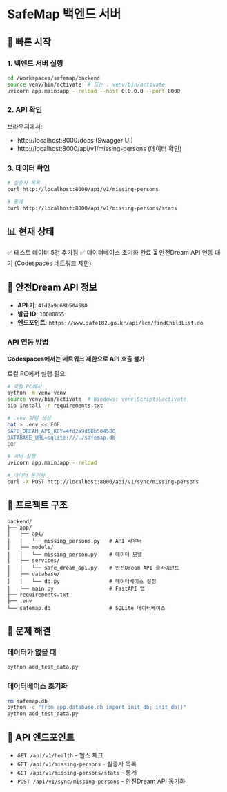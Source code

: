 # SafeMap 백엔드 서버

## 🚀 빠른 시작

### 1. 백엔드 서버 실행

```bash
cd /workspaces/safemap/backend
source venv/bin/activate  # 또는 . venv/bin/activate
uvicorn app.main:app --reload --host 0.0.0.0 --port 8000
```

### 2. API 확인

브라우저에서:
- http://localhost:8000/docs (Swagger UI)
- http://localhost:8000/api/v1/missing-persons (데이터 확인)

### 3. 데이터 확인

```bash
# 실종자 목록
curl http://localhost:8000/api/v1/missing-persons

# 통계
curl http://localhost:8000/api/v1/missing-persons/stats
```

## 📊 현재 상태

✅ 테스트 데이터 5건 추가됨
✅ 데이터베이스 초기화 완료
⏳ 안전Dream API 연동 대기 (Codespaces 네트워크 제한)

## 🔑 안전Dream API 정보

- **API 키**: `4fd2a9d68b504580`
- **발급 ID**: `10000855`
- **엔드포인트**: `https://www.safe182.go.kr/api/lcm/findChildList.do`

### API 연동 방법

**Codespaces에서는 네트워크 제한으로 API 호출 불가**

로컬 PC에서 실행 필요:

```bash
# 로컬 PC에서
python -m venv venv
source venv/bin/activate  # Windows: venv\Scripts\activate
pip install -r requirements.txt

# .env 파일 생성
cat > .env << EOF
SAFE_DREAM_API_KEY=4fd2a9d68b504580
DATABASE_URL=sqlite:///./safemap.db
EOF

# 서버 실행
uvicorn app.main:app --reload

# 데이터 동기화
curl -X POST http://localhost:8000/api/v1/sync/missing-persons
```

## 📁 프로젝트 구조

```
backend/
├── app/
│   ├── api/
│   │   └── missing_persons.py   # API 라우터
│   ├── models/
│   │   └── missing_person.py    # 데이터 모델
│   ├── services/
│   │   └── safe_dream_api.py    # 안전Dream API 클라이언트
│   ├── database/
│   │   └── db.py                # 데이터베이스 설정
│   └── main.py                  # FastAPI 앱
├── requirements.txt
├── .env
└── safemap.db                   # SQLite 데이터베이스
```

## 🔧 문제 해결

### 데이터가 없을 때

```bash
python add_test_data.py
```

### 데이터베이스 초기화

```bash
rm safemap.db
python -c "from app.database.db import init_db; init_db()"
python add_test_data.py
```

## 📝 API 엔드포인트

- `GET /api/v1/health` - 헬스 체크
- `GET /api/v1/missing-persons` - 실종자 목록
- `GET /api/v1/missing-persons/stats` - 통계
- `POST /api/v1/sync/missing-persons` - 안전Dream API 동기화
